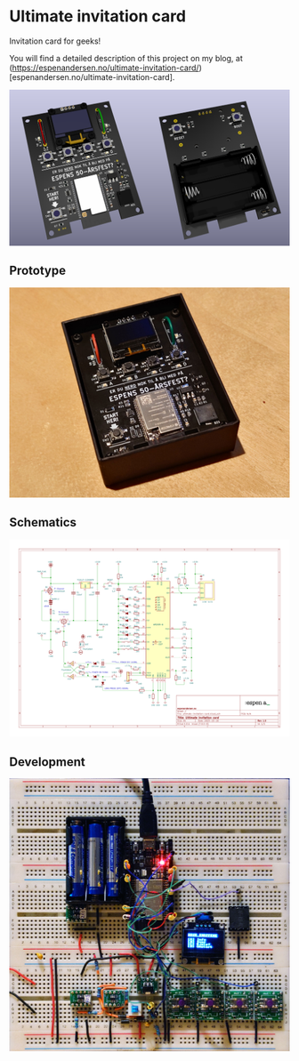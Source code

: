 # Ultimate invitation card
Invitation card for geeks!

You will find a detailed description of this project on my blog, at (https://espenandersen.no/ultimate-invitation-card/)[espenandersen.no/ultimate-invitation-card].

![PCB layout](/hardware/renderings/ultimate-invitation-card_overview.png "PCB rendering")

## Prototype
![Prototype](/hardware/img/prototype.jpg "Prototype, ultimate invitation card")

## Schematics
![Circuit schematics](/hardware/img/schematics.png "Circuit schematics")

## Development
![PCB layout](/hardware/img/breadboard.jpg "Breadboard testing")
